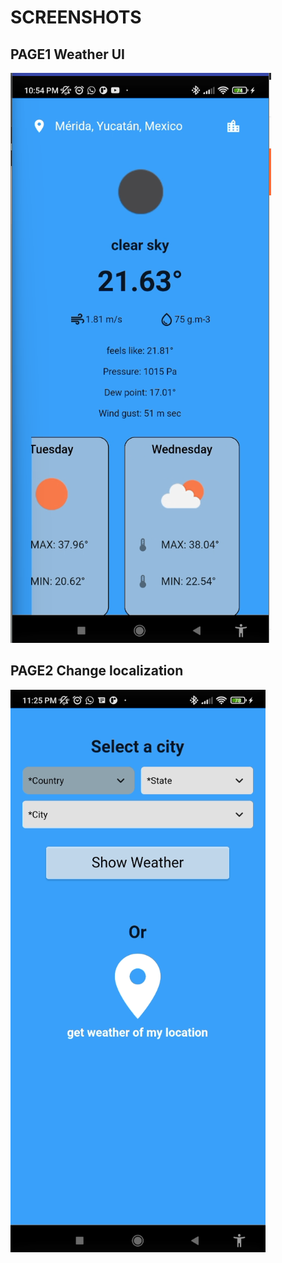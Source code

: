 # SCREENSHOTS


## PAGE1 Weather UI
![screen1](screenshots/Captura%20de%20pantalla%202022-05-12%20232523.png)

## PAGE2 Change localization 
![screen2](screenshots/change%20city.png)
